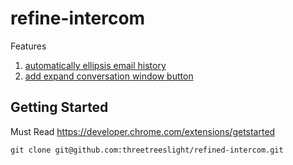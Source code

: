 # refine-intercom

Features

1. [automatically ellipsis email history](docs/automatically_ellipsis_email_history.png)
1. [add expand conversation window button](docs/expand_conversation_window_button.png)

## Getting Started

Must Read https://developer.chrome.com/extensions/getstarted

```
git clone git@github.com:threetreeslight/refined-intercom.git
```


